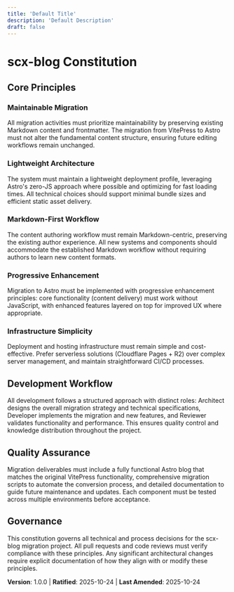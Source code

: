 ```yaml
---
title: 'Default Title'
description: 'Default Description'
draft: false
---
```


# scx-blog Constitution

## Core Principles

### Maintainable Migration
All migration activities must prioritize maintainability by preserving existing Markdown content and frontmatter. The migration from VitePress to Astro must not alter the fundamental content structure, ensuring future editing workflows remain unchanged.

### Lightweight Architecture
The system must maintain a lightweight deployment profile, leveraging Astro's zero-JS approach where possible and optimizing for fast loading times. All technical choices should support minimal bundle sizes and efficient static asset delivery.

### Markdown-First Workflow
The content authoring workflow must remain Markdown-centric, preserving the existing author experience. All new systems and components should accommodate the established Markdown workflow without requiring authors to learn new content formats.

### Progressive Enhancement
Migration to Astro must be implemented with progressive enhancement principles: core functionality (content delivery) must work without JavaScript, with enhanced features layered on top for improved UX where appropriate.

### Infrastructure Simplicity
Deployment and hosting infrastructure must remain simple and cost-effective. Prefer serverless solutions (Cloudflare Pages + R2) over complex server management, and maintain straightforward CI/CD processes.

## Development Workflow

All development follows a structured approach with distinct roles: Architect designs the overall migration strategy and technical specifications, Developer implements the migration and new features, and Reviewer validates functionality and performance. This ensures quality control and knowledge distribution throughout the project.

## Quality Assurance

Migration deliverables must include a fully functional Astro blog that matches the original VitePress functionality, comprehensive migration scripts to automate the conversion process, and detailed documentation to guide future maintenance and updates. Each component must be tested across multiple environments before acceptance.

## Governance

This constitution governs all technical and process decisions for the scx-blog migration project. All pull requests and code reviews must verify compliance with these principles. Any significant architectural changes require explicit documentation of how they align with or modify these principles.

**Version**: 1.0.0 | **Ratified**: 2025-10-24 | **Last Amended**: 2025-10-24
